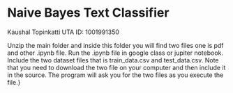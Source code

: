 # Naive Bayes Text Classifier

Kaushal Topinkatti
UTA ID: 1001991350

Unzip the main folder and inside this folder you will find two files one is pdf and other .ipynb file. Run the .ipynb file in google class or jupiter notebook. Include the two dataset files that is train_data.csv and test_data.csv. Note that you need to download the two file on your computer and then include it in the source. The program will ask you for the two files as you execute the file.}
